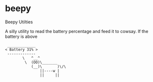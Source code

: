 # beepy
Beepy Utilties

A silly utility to read the battery percentage and feed it to cowsay. If the battery is above 


```
 _____________
< Battery 31% >
 -------------
        \   ^__^
         \  (OO)\_______
            (__)\       )\/\
                ||----w |
                ||     ||
```
